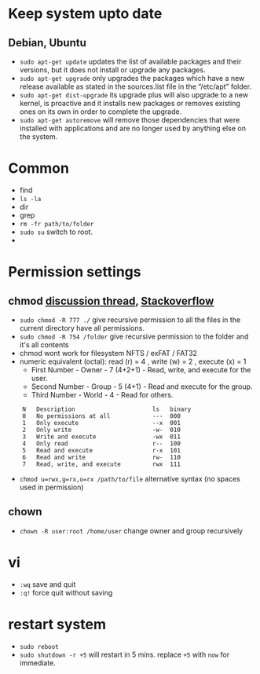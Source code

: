 # Keep system upto date
## Debian, Ubuntu
  * `sudo apt-get update` updates the list of available packages and their versions, but it does not install or upgrade any packages.
  * `sudo apt-get upgrade` only upgrades the packages which have a new release available as stated in the sources.list file in the “/etc/apt” folder.
  * `sudo apt-get dist-upgrade` its upgrade plus will also upgrade to a new kernel, is proactive and it installs new packages or removes existing ones on its own in order to complete the upgrade.  
  * `sudo apt-get autoremove` will remove those dependencies that were installed with applications and are no longer used by anything else on the system.

# Common
  * find
  * `ls -la`
  * dir
  * grep
  * `rm -fr path/to/folder`
  * `sudo su` switch to root.
  * 
# Permission settings
## chmod [discussion thread](https://www.linux.org/threads/file-permissions-chmod.4124/), [Stackoverflow](https://stackoverflow.com/a/8328529/209609)
  * `sudo chmod -R 777 ./` give recursive permission to all the files in the current directory have all permissions.
  * `sudo chmod -R 754 /folder` give recursive permission to the folder and it's all contents
  * chmod wont work for filesystem NFTS / exFAT / FAT32
  * numeric equivalent (octal): read (r) = 4 , write (w) = 2 , execute (x) = 1 
    * First Number - Owner - 7 (4+2+1) - Read, write, and execute for the user.
    * Second Number - Group - 5 (4+1) - Read and execute for the group.
    * Third Number - World - 4 - Read for others.
```
    N   Description                      ls   binary    
    0   No permissions at all            ---  000
    1   Only execute                     --x  001
    2   Only write                       -w-  010
    3   Write and execute                -wx  011
    4   Only read                        r--  100
    5   Read and execute                 r-x  101
    6   Read and write                   rw-  110
    7   Read, write, and execute         rwx  111
```
  * `chmod u=rwx,g=rx,o=rx /path/to/file` alternative syntax (no spaces used in permission)
## chown
  * `chown -R user:root /home/user` change owner and group recursively
 
# vi
  * `:wq` save and quit
  * `:q!` force quit without saving



# restart system
  * `sudo reboot`
  * `sudo shutdown -r +5` will restart in 5 mins. replace `+5` with `now` for immediate.

